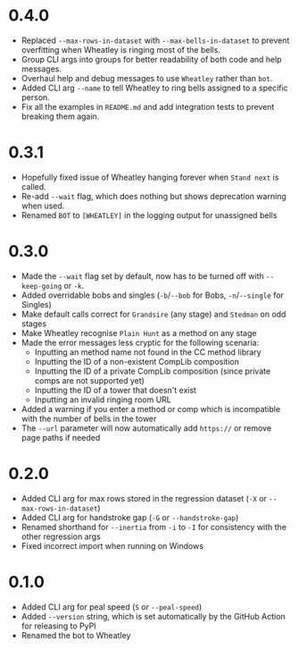# 0.4.0
- Replaced `--max-rows-in-dataset` with `--max-bells-in-dataset` to prevent overfitting when
  Wheatley is ringing most of the bells.
- Group CLI args into groups for better readability of both code and help messages.
- Overhaul help and debug messages to use `Wheatley` rather than `bot`.
- Added CLI arg `--name` to tell Wheatley to ring bells assigned to a specific person.
- Fix all the examples in `README.md` and add integration tests to prevent breaking them again.

# 0.3.1
- Hopefully fixed issue of Wheatley hanging forever when `Stand next` is called.
- Re-add `--wait` flag, which does nothing but shows deprecation warning when used.
- Renamed `BOT` to `[WHEATLEY]` in the logging output for unassigned bells

# 0.3.0
- Made the `--wait` flag set by default, now has to be turned off with `--keep-going` or `-k`.
- Added overridable bobs and singles (`-b`/`--bob` for Bobs, `-n`/`--single` for Singles)
- Make default calls correct for `Grandsire` (any stage) and `Stedman` on odd stages
- Make Wheatley recognise `Plain Hunt` as a method on any stage
- Made the error messages less cryptic for the following scenaria:
  - Inputting an method name not found in the CC method library
  - Inputting the ID of a non-existent CompLib composition
  - Inputting the ID of a private CompLib composition (since private comps are not supported yet)
  - Inputting the ID of a tower that doesn't exist
  - Inputting an invalid ringing room URL
- Added a warning if you enter a method or comp which is incompatible with the number of bells in
  the tower
- The `--url` parameter will now automatically add `https://` or remove page paths if needed

# 0.2.0
- Added CLI arg for max rows stored in the regression dataset (`-X` or `--max-rows-in-dataset`)
- Added CLI arg for handstroke gap (`-G` or `--handstroke-gap`)
- Renamed shorthand for `--inertia` from `-i` to `-I` for consistency with the other regression
  args
- Fixed incorrect import when running on Windows

# 0.1.0
- Added CLI arg for peal speed (`S` or `--peal-speed`)
- Added `--version` string, which is set automatically by the GitHub Action for releasing to PyPI
- Renamed the bot to Wheatley
